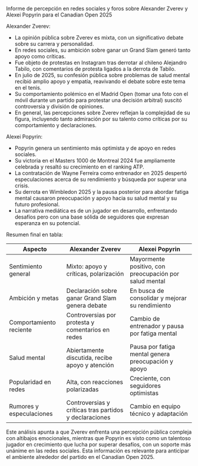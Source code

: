 Informe de percepción en redes sociales y foros sobre Alexander Zverev y Alexei Popyrin para el Canadian Open 2025

Alexander Zverev:
- La opinión pública sobre Zverev es mixta, con un significativo debate sobre su carrera y personalidad.
- En redes sociales, su ambición sobre ganar un Grand Slam generó tanto apoyo como críticas.
- Fue objeto de protestas en Instagram tras derrotar al chileno Alejandro Tabilo, con comentarios de protesta ligados a la derrota de Tabilo.
- En julio de 2025, su confesión pública sobre problemas de salud mental recibió amplio apoyo y empatía, reavivando el debate sobre este tema en el tenis.
- Su comportamiento polémico en el Madrid Open (tomar una foto con el móvil durante un partido para protestar una decisión arbitral) suscitó controversia y división de opiniones.
- En general, las percepciones sobre Zverev reflejan la complejidad de su figura, incluyendo tanto admiración por su talento como críticas por su comportamiento y declaraciones.

Alexei Popyrin:
- Popyrin genera un sentimiento más optimista y de apoyo en redes sociales.
- Su victoria en el Masters 1000 de Montreal 2024 fue ampliamente celebrada y resaltó su crecimiento en el ranking ATP.
- La contratación de Wayne Ferreira como entrenador en 2025 despertó especulaciones acerca de su rendimiento y búsqueda por superar una crisis.
- Su derrota en Wimbledon 2025 y la pausa posterior para abordar fatiga mental causaron preocupación y apoyo hacia su salud mental y su futuro profesional.
- La narrativa mediática es de un jugador en desarrollo, enfrentando desafíos pero con una base sólida de seguidores que expresan esperanza en su potencial.

Resumen final en tabla:

| Aspecto                | Alexander Zverev                                          | Alexei Popyrin                                         |
|------------------------|----------------------------------------------------------|--------------------------------------------------------|
| Sentimiento general    | Mixto: apoyo y críticas, polarización                     | Mayormente positivo, con preocupación por salud mental|
| Ambición y metas       | Declaración sobre ganar Grand Slam genera debate          | En busca de consolidar y mejorar su rendimiento         |
| Comportamiento reciente| Controversias por protesta y comentarios en redes         | Cambio de entrenador y pausa por fatiga mental          |
| Salud mental           | Abiertamente discutida, recibe apoyo y atención            | Pausa por fatiga mental genera preocupación y apoyo     |
| Popularidad en redes   | Alta, con reacciones polarizadas                            | Creciente, con seguidores optimistas                     |
| Rumores y especulaciones| Controversias y críticas tras partidos y declaraciones    | Cambio en equipo técnico y adaptación                     |

Este análisis apunta a que Zverev enfrenta una percepción pública compleja con altibajos emocionales, mientras que Popyrin es visto como un talentoso jugador en crecimiento que lucha por superar desafíos, con un soporte más unánime en las redes sociales. Esta información es relevante para anticipar el ambiente alrededor del partido en el Canadian Open 2025.